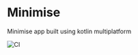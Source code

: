 # Minimise

Minimise app built using kotlin multiplatform

![CI](https://github.com/hitherejoe/minimise-kmp/workflows/CI/badge.svg?branch=master)
